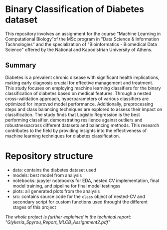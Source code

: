# Binary Classification of Diabetes dataset
This repository involves an assignment for the course "Machine Learning in Computational Biology"of the MSc program in "Data Science & Information Tachnologies" and the specialization of "Bioinformatics - Biomedical Data Science" offered by the National and Kapodistrian University of Athens.

## Summary
Diabetes is a prevalent chronic disease with significant health implications, making early diagnosis crucial for effective management and treatment.
This study focuses on employing machine learning classifiers for the binary classification of diabetes based on medical features.
Through a nested cross-validation approach, hyperparameters of various classifiers are optimized for improved model performance.
Additionally, preprocessing steps and class balancing techniques are explored to assess their impact on classification.
The study finds that Logistic Regression is the best performing classifier, demonstrating resilience against outliers and robustnessacross different datasets and balancing methods.
This research contributes to the field by providing insights into the effectiveness of machine learning techniques for diabetes classification.

# Repository structure
- data: contains the diabetes dataset used
- models: best model from analysis
- notebooks: jupyter notebooks for EDA, nested CV implementation, final model training, and pipeline for final model testingss
- plots: all generated plots from the analysis
- src: contains source code for the `class` object of nested-CV and secondary script for custom functions used throught the different stages of this project

*The whole project is further explained in the technical report: "Glykeria_Spyrou_Report_MLCB_Assignment2.pdf"*
